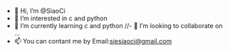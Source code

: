 - 👋 Hi, I’m @SiaoCi
- 👀 I’m interested in c and python
- 🌱 I’m currently learning c and python
//- 💞️ I’m looking to collaborate on ...
- 📫 You can contant me by Email:siesiaoci@gmail.com

<!---
SiaoCi/SiaoCi is a ✨ special ✨ repository because its `README.md` (this file) appears on your GitHub profile.
You can click the Preview link to take a look at your changes.
--->
